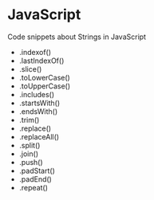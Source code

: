 # JavaScript

Code snippets about Strings in JavaScript

- .indexof()
- .lastIndexOf()
- .slice()
- .toLowerCase()
- .toUpperCase()
- .includes()
- .startsWith()
- .endsWith()
- .trim()
- .replace()
- .replaceAll()
- .split()
- .join()
- .push()
- .padStart()
- .padEnd()
- .repeat()
